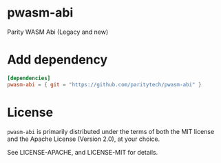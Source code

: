 # pwasm-abi
Parity WASM Abi (Legacy and new)

# Add dependency

```toml
[dependencies]
pwasm-abi = { git = "https://github.com/paritytech/pwasm-abi" }
```
# License

`pwasm-abi` is primarily distributed under the terms of both the MIT
license and the Apache License (Version 2.0), at your choice.

See LICENSE-APACHE, and LICENSE-MIT for details.
